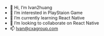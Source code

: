 - 👋 Hi, I’m Ivan2huang
- 👀 I’m interested in PlayStaion Game
- 🌱 I’m currently learning React Native
- 💞️ I’m looking to collaborate on React Native
- 📫 lvan@cxagroup.com

<!---
Ivan2huang/Ivan2huang is a ✨ special ✨ repository because its `README.md` (this file) appears on your GitHub profile.
You can click the Preview link to take a look at your changes.
--->
